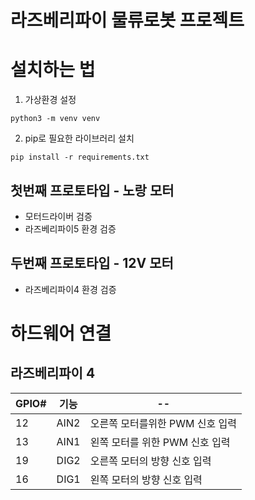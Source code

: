 # 라즈베리파이 물류로봇 프로젝트  

# 설치하는 법 
1. 가상환경 설정 
```
python3 -m venv venv 
```
2. pip로 필요한 라이브러리 설치
```
pip install -r requirements.txt
```

## 첫번째 프로토타입 - 노랑 모터
- 모터드라이버 검증
- 라즈베리파이5 환경 검증 
## 두번째 프로토타입 - 12V 모터 
- 라즈베리파이4 환경 검증  

# 하드웨어 연결 
## 라즈베리파이 4 

|GPIO#|기능|--|
|------|---|--|
|12|AIN2|오른쪽 모터를위한  PWM 신호 입력|  
|13|AIN1|왼쪽 모터를 위한 PWM 신호 입력|
|19|DIG2|오른쪽 모터의 방향 신호 입력|
|16|DIG1|왼쪽 모터의 방향 신호 입력|

